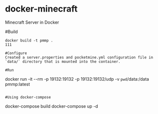 # docker-minecraft
Minecraft Server in Docker

#Build

```
docker build -t pmmp .
111

#Configure
Created a server.properties and pocketmine.yml configuration file in `data/` directory that is mounted into the container.

#Run

```
docker run -it --rm -p 19132:19132 -p 19132:19132/udp -v `pwd`/data:/data pmmp:latest
```

#Using docker-compose

```
docker-compose build
docker-compose up -d
```
